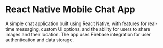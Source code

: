 # React Native Mobile Chat App

A simple chat application built using React Native, with features for real-time messaging, custom UI options, and the ability for users to share images and their
location. The app uses Firebase integration for user authentication and data storage.
<br />
